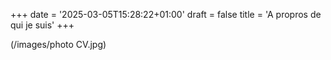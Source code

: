 +++
date = '2025-03-05T15:28:22+01:00'
draft = false
title = 'A propros de qui je suis'
+++

(/images/photo CV.jpg)
